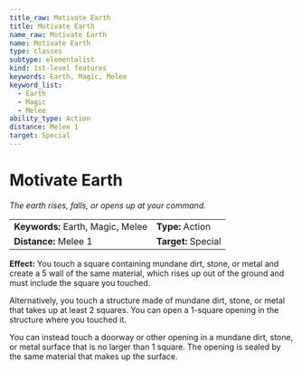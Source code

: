```yaml
---
title_raw: Motivate Earth
title: Motivate Earth
name_raw: Motivate Earth
name: Motivate Earth
type: classes
subtype: elementalist
kind: 1st-level features
keywords: Earth, Magic, Melee
keyword_list:
  - Earth
  - Magic
  - Melee
ability_type: Action
distance: Melee 1
target: Special
---
```


# Motivate Earth

*The earth rises, falls, or opens up at your command.*

|                                   |                     |
| :-------------------------------- | :------------------ |
| **Keywords:** Earth, Magic, Melee | **Type:** Action    |
| **Distance:** Melee 1             | **Target:** Special |

**Effect:** You touch a square containing mundane dirt, stone, or metal and create a 5 wall of the same material, which rises up out of the ground and must include the square you touched.

Alternatively, you touch a structure made of mundane dirt, stone, or metal that takes up at least 2 squares. You can open a 1-square opening in the structure where you touched it.

You can instead touch a doorway or other opening in a mundane dirt, stone, or metal surface that is no larger than 1 square. The opening is sealed by the same material that makes up the surface.
